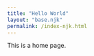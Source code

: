 ```yaml
---
title: "Hello World"
layout: "base.njk"
permalink: /index-njk.html
---
```


<!-- Your Nunjucks content -->

This is a home page.